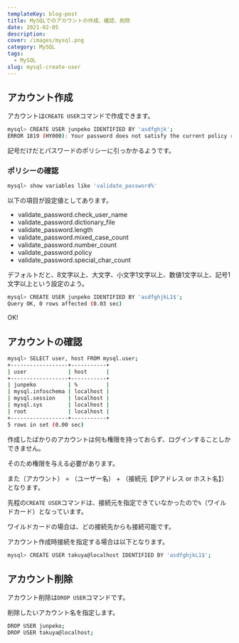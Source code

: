 ```yaml
---
templateKey: blog-post
title: MySQLでのアカウントの作成、確認、削除
date: 2021-02-05
description: 
cover: /images/mysql.png
category: MySQL
tags:
  - MySQL
slug: mysql-create-user
---
```


## アカウント作成

アカウントは`CREATE USER`コマンドで作成できます。

```bash
mysql> CREATE USER junpeko IDENTIFIED BY 'asdfghjk';
ERROR 1819 (HY000): Your password does not satisfy the current policy requirements
```

記号だけだとパスワードのポリシーに引っかかるようです。

### ポリシーの確認

```bash
mysql> show variables like 'validate_password%'
```

以下の項目が設定値としてあります。

- validate_password.check_user_name
- validate_password.dictionary_file 
- validate_password.length
- validate_password.mixed_case_count
- validate_password.number_count
- validate_password.policy
- validate_password.special_char_count

デフォルトだと、8文字以上、大文字、小文字1文字以上、数値1文字以上、記号1文字以上という設定のよう。

```bash
mysql> CREATE USER junpeko IDENTIFIED BY 'asdfghjkL1$';
Query OK, 0 rows affected (0.03 sec)
```

OK!

## アカウントの確認

```bash
mysql> SELECT user, host FROM mysql.user;
+------------------+-----------+
| user             | host      |
+------------------+-----------+
| junpeko          | %         |
| mysql.infoschema | localhost |
| mysql.session    | localhost |
| mysql.sys        | localhost |
| root             | localhost |
+------------------+-----------+
5 rows in set (0.00 sec)
```

作成したばかりのアカウントは何も権限を持っておらず、ログインすることしかできません。

そのため権限を与える必要があります。

また（アカウント） = （ユーザー名） + （接続元【IPアドレス or ホスト名】）となります。

先程の`CREATE USER`コマンドは、接続元を指定できていなかったので`%`（ワイルドカード）となっています。

ワイルドカードの場合は、どの接続先からも接続可能です。

アカウント作成時接続を指定する場合は以下となります。

```bash
mysql> CREATE USER takuya@localhost IDENTIFIED BY 'asdfghjkL1$';
```

## アカウント削除

アカウント削除は`DROP USER`コマンドです。

削除したいアカウント名を指定します。

```bash
DROP USER junpeko;
DROP USER takuya@localhost;
```
